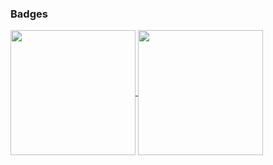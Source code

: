 ### Badges
<a href="#">
  <img height=200 align="center" src="https://github-readme-stats-pmeleroa.vercel.app/api?username=pmeleroa&theme=gotham" />
</a>
<a href="https://github.com/anuraghazra/convoychat">
  <img height=200 align="center" src="https://github-readme-stats-pmeleroa.vercel.app/api/top-langs/?username=pmeleroa&theme=gotham&hide_title=false&layout=compact" />
</a>
